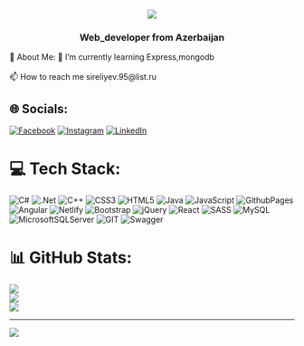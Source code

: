 <h1 align="center">
    <img src="https://readme-typing-svg.herokuapp.com/?font=Righteous&size=35&center=true&vCenter=true&width=500&height=70&duration=4000&lines=Hi+There!+👋;+I'm+Tharlan+Shiraliyev!;" />
</h1>
<h3 align="center">Web_developer from Azerbaijan</h3>
💫 About Me:
🌱 I’m currently learning Express,mongodb<br><br>
📫 How to reach me sireliyev.95@list.ru


## 🌐 Socials:
[![Facebook](https://img.shields.io/badge/Facebook-%231877F2.svg?logo=Facebook&logoColor=white)](https://https://www.facebook.com/profile.php?id=100007120247542.940) [![Instagram](https://img.shields.io/badge/Instagram-%23E4405F.svg?logo=Instagram&logoColor=white)](https://instagram.com/nijatsoltanov_) [![LinkedIn](https://img.shields.io/badge/LinkedIn-%230077B5.svg?logo=linkedin&logoColor=white)](https://linkedin.com/in/nijat-soltanov) 

# 💻 Tech Stack:
![C#](https://img.shields.io/badge/c%23-%23239120.svg?style=for-the-badge&logo=c-sharp&logoColor=white) ![.Net](https://img.shields.io/badge/.NET-5C2D91?style=for-the-badge&logo=.net&logoColor=white)  ![C++](https://img.shields.io/badge/c++-%2300599C.svg?style=for-the-badge&logo=c%2B%2B&logoColor=white) ![CSS3](https://img.shields.io/badge/css3-%231572B6.svg?style=for-the-badge&logo=css3&logoColor=white) ![HTML5](https://img.shields.io/badge/html5-%23E34F26.svg?style=for-the-badge&logo=html5&logoColor=white) ![Java](https://img.shields.io/badge/java-%23ED8B00.svg?style=for-the-badge&logo=openjdk&logoColor=white) ![JavaScript](https://img.shields.io/badge/javascript-%23323330.svg?style=for-the-badge&logo=javascript&logoColor=%23F7DF1E) ![GithubPages](https://img.shields.io/badge/github%20pages-121013?style=for-the-badge&logo=github&logoColor=white)![Angular](https://img.shields.io/badge/angular-%23000000.svg?style=for-the-badge&logo=angular&logoColor=red) ![Netlify](https://img.shields.io/badge/netlify-%23000000.svg?style=for-the-badge&logo=netlify&logoColor=#00C7B7) ![Bootstrap](https://img.shields.io/badge/bootstrap-%238511FA.svg?style=for-the-badge&logo=bootstrap&logoColor=white) ![jQuery](https://img.shields.io/badge/jquery-%230769AD.svg?style=for-the-badge&logo=jquery&logoColor=white) ![React](https://img.shields.io/badge/react-%2320232a.svg?style=for-the-badge&logo=react&logoColor=%2361DAFB) ![SASS](https://img.shields.io/badge/SASS-hotpink.svg?style=for-the-badge&logo=SASS&logoColor=white) ![MySQL](https://img.shields.io/badge/mysql-%2300000f.svg?style=for-the-badge&logo=mysql&logoColor=white) ![MicrosoftSQLServer](https://img.shields.io/badge/Microsoft%20SQL%20Server-CC2927?style=for-the-badge&logo=microsoft%20sql%20server&logoColor=white) ![GIT](https://img.shields.io/badge/Git-fc6d26?style=for-the-badge&logo=git&logoColor=white) ![Swagger](https://img.shields.io/badge/-Swagger-%23Clojure?style=for-the-badge&logo=swagger&logoColor=white)
# 📊 GitHub Stats:
![](https://github-readme-stats.vercel.app/api?username=terlan-sireliyev&theme=dark&hide_border=false&include_all_commits=false&count_private=true)<br/>
![](https://github-readme-streak-stats.herokuapp.com/?user=terlan-sireliyev&theme=dark&hide_border=false)<br/>
![](https://github-readme-stats.vercel.app/api/top-langs/?username=terlan-sireliyev&theme=dark&hide_border=false&include_all_commits=false&count_private=true&layout=compact)

---
[![](https://visitcount.itsvg.in/api?id=nijatS&icon=0&color=0)](https://visitcount.itsvg.in)

<!-- Proudly created with GPRM ( https://gprm.itsvg.in ) -->
